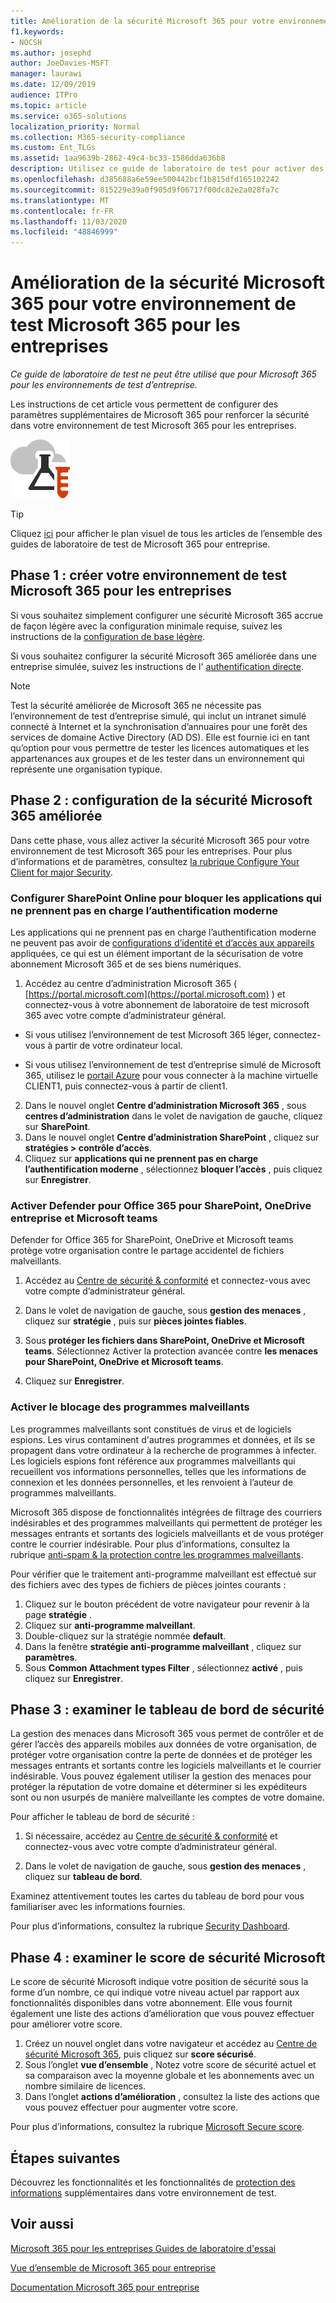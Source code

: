 ```yaml
---
title: Amélioration de la sécurité Microsoft 365 pour votre environnement de test Microsoft 365 pour les entreprises
f1.keywords:
- NOCSH
ms.author: josephd
author: JoeDavies-MSFT
manager: laurawi
ms.date: 12/09/2019
audience: ITPro
ms.topic: article
ms.service: o365-solutions
localization_priority: Normal
ms.collection: M365-security-compliance
ms.custom: Ent_TLGs
ms.assetid: 1aa9639b-2862-49c4-bc33-1586dda636b8
description: Utilisez ce guide de laboratoire de test pour activer des paramètres de sécurité Microsoft 365 supplémentaires pour votre environnement de test Microsoft 365.
ms.openlocfilehash: d385688a6e59ee500442bcf1b815dfd165102242
ms.sourcegitcommit: 815229e39a0f905d9f06717f00dc82e2a028fa7c
ms.translationtype: MT
ms.contentlocale: fr-FR
ms.lasthandoff: 11/03/2020
ms.locfileid: "48846999"
---
```

# <a name="increased-microsoft-365-security-for-your-microsoft-365-for-enterprise-test-environment"></a>Amélioration de la sécurité Microsoft 365 pour votre environnement de test Microsoft 365 pour les entreprises

*Ce guide de laboratoire de test ne peut être utilisé que pour Microsoft 365 pour les environnements de test d’entreprise.*

Les instructions de cet article vous permettent de configurer des paramètres supplémentaires de Microsoft 365 pour renforcer la sécurité dans votre environnement de test Microsoft 365 pour les entreprises.

![Guides de laboratoire de test pour Microsoft Cloud](../media/m365-enterprise-test-lab-guides/cloud-tlg-icon.png)

> [!TIP]
> Cliquez [ici](../downloads/Microsoft365EnterpriseTLGStack.pdf) pour afficher le plan visuel de tous les articles de l’ensemble des guides de laboratoire de test de Microsoft 365 pour entreprise.
  
## <a name="phase-1-build-out-your-microsoft-365-for-enterprise-test-environment"></a>Phase 1 : créer votre environnement de test Microsoft 365 pour les entreprises

Si vous souhaitez simplement configurer une sécurité Microsoft 365 accrue de façon légère avec la configuration minimale requise, suivez les instructions de la [configuration de base légère](lightweight-base-configuration-microsoft-365-enterprise.md).
  
Si vous souhaitez configurer la sécurité Microsoft 365 améliorée dans une entreprise simulée, suivez les instructions de l' [authentification directe](pass-through-auth-m365-ent-test-environment.md).
  
> [!NOTE]
> Test la sécurité améliorée de Microsoft 365 ne nécessite pas l’environnement de test d’entreprise simulé, qui inclut un intranet simulé connecté à Internet et la synchronisation d’annuaires pour une forêt des services de domaine Active Directory (AD DS). Elle est fournie ici en tant qu’option pour vous permettre de tester les licences automatiques et les appartenances aux groupes et de les tester dans un environnement qui représente une organisation typique. 

## <a name="phase-2-configure-increased-microsoft-365-security"></a>Phase 2 : configuration de la sécurité Microsoft 365 améliorée

Dans cette phase, vous allez activer la sécurité Microsoft 365 pour votre environnement de test Microsoft 365 pour les entreprises. Pour plus d’informations et de paramètres, consultez [la rubrique Configure Your Client for major Security](https://docs.microsoft.com/office365/securitycompliance/tenant-wide-setup-for-increased-security).

### <a name="configure-sharepoint-online-to-block-apps-that-dont-support-modern-authentication"></a>Configurer SharePoint Online pour bloquer les applications qui ne prennent pas en charge l’authentification moderne

Les applications qui ne prennent pas en charge l’authentification moderne ne peuvent pas avoir de [configurations d’identité et d’accès aux appareils](../security/office-365-security/microsoft-365-policies-configurations.md) appliquées, ce qui est un élément important de la sécurisation de votre abonnement Microsoft 365 et de ses biens numériques. 

1. Accédez au centre d’administration Microsoft 365 ( [https://portal.microsoft.com](https://portal.microsoft.com) ) et connectez-vous à votre abonnement de laboratoire de test microsoft 365 avec votre compte d’administrateur général.
    
  - Si vous utilisez l’environnement de test Microsoft 365 léger, connectez-vous à partir de votre ordinateur local.
    
  - Si vous utilisez l’environnement de test d’entreprise simulé de Microsoft 365, utilisez le [portail Azure](https://portal.azure.com) pour vous connecter à la machine virtuelle CLIENT1, puis connectez-vous à partir de client1.
 
2. Dans le nouvel onglet **Centre d’administration Microsoft 365** , sous **centres d’administration** dans le volet de navigation de gauche, cliquez sur **SharePoint**.
3. Dans le nouvel onglet **Centre d’administration SharePoint** , cliquez sur **stratégies > contrôle d’accès**.
4. Cliquez sur **applications qui ne prennent pas en charge l’authentification moderne** , sélectionnez **bloquer l’accès** , puis cliquez sur **Enregistrer**.


### <a name="enable-defender-for-office-365-for-sharepoint-onedrive-for-business-and-microsoft-teams"></a>Activer Defender pour Office 365 pour SharePoint, OneDrive entreprise et Microsoft teams

Defender for Office 365 for SharePoint, OneDrive et Microsoft teams protège votre organisation contre le partage accidentel de fichiers malveillants.

1. Accédez au [Centre de sécurité & conformité](https://protection.office.com) et connectez-vous avec votre compte d’administrateur général.

2. Dans le volet de navigation de gauche, sous **gestion des menaces** , cliquez sur **stratégie** , puis sur **pièces jointes fiables**. 

3. Sous **protéger les fichiers dans SharePoint, OneDrive et Microsoft teams**. Sélectionnez Activer la protection avancée contre **les menaces pour SharePoint, OneDrive et Microsoft teams**.

4. Cliquez sur **Enregistrer**.


### <a name="enable-anti-malware"></a>Activer le blocage des programmes malveillants

Les programmes malveillants sont constitués de virus et de logiciels espions. Les virus contaminent d'autres programmes et données, et ils se propagent dans votre ordinateur à la recherche de programmes à infecter. Les logiciels espions font référence aux programmes malveillants qui recueillent vos informations personnelles, telles que les informations de connexion et les données personnelles, et les renvoient à l’auteur de programmes malveillants. 

Microsoft 365 dispose de fonctionnalités intégrées de filtrage des courriers indésirables et des programmes malveillants qui permettent de protéger les messages entrants et sortants des logiciels malveillants et de vous protéger contre le courrier indésirable. Pour plus d’informations, consultez la rubrique [anti-spam & la protection contre les programmes malveillants](../security/office-365-security/anti-spam-and-anti-malware-protection.md).

Pour vérifier que le traitement anti-programme malveillant est effectué sur des fichiers avec des types de fichiers de pièces jointes courants :

1. Cliquez sur le bouton précédent de votre navigateur pour revenir à la page **stratégie** .
2. Cliquez sur **anti-programme malveillant**.
3. Double-cliquez sur la stratégie nommée **default**.
4. Dans la fenêtre **stratégie anti-programme malveillant** , cliquez sur **paramètres**.
4. Sous **Common Attachment types Filter** , sélectionnez **activé** , puis cliquez sur **Enregistrer**.


## <a name="phase-3-examine-the-security-dashboard"></a>Phase 3 : examiner le tableau de bord de sécurité

La gestion des menaces dans Microsoft 365 vous permet de contrôler et de gérer l’accès des appareils mobiles aux données de votre organisation, de protéger votre organisation contre la perte de données et de protéger les messages entrants et sortants contre les logiciels malveillants et le courrier indésirable. Vous pouvez également utiliser la gestion des menaces pour protéger la réputation de votre domaine et déterminer si les expéditeurs sont ou non usurpés de manière malveillante les comptes de votre domaine. 

Pour afficher le tableau de bord de sécurité :

1. Si nécessaire, accédez au [Centre de sécurité & conformité](https://protection.office.com) et connectez-vous avec votre compte d’administrateur général.

2. Dans le volet de navigation de gauche, sous **gestion des menaces** , cliquez sur **tableau de bord**.

Examinez attentivement toutes les cartes du tableau de bord pour vous familiariser avec les informations fournies.

Pour plus d’informations, consultez la rubrique [Security Dashboard](https://docs.microsoft.com/microsoft-365/security/office-365-security/security-dashboard).


## <a name="phase-4-examine-microsoft-secure-score"></a>Phase 4 : examiner le score de sécurité Microsoft

Le score de sécurité Microsoft indique votre position de sécurité sous la forme d’un nombre, ce qui indique votre niveau actuel par rapport aux fonctionnalités disponibles dans votre abonnement. Elle vous fournit également une liste des actions d’amélioration que vous pouvez effectuer pour améliorer votre score.

1. Créez un nouvel onglet dans votre navigateur et accédez au [Centre de sécurité Microsoft 365](https://security.microsoft.com/), puis cliquez sur **score sécurisé**.
2. Sous l’onglet **vue d’ensemble**  , Notez votre score de sécurité actuel et sa comparaison avec la moyenne globale et les abonnements avec un nombre similaire de licences.
3. Dans l’onglet **actions d’amélioration** , consultez la liste des actions que vous pouvez effectuer pour augmenter votre score.

Pour plus d’informations, consultez la rubrique [Microsoft Secure score](https://docs.microsoft.com/microsoft-365/security/mtp/microsoft-secure-score).

## <a name="next-steps"></a>Étapes suivantes

Découvrez les fonctionnalités et les fonctionnalités de [protection des informations](m365-enterprise-test-lab-guides.md#information-protection) supplémentaires dans votre environnement de test.

## <a name="see-also"></a>Voir aussi

[Microsoft 365 pour les entreprises Guides de laboratoire d'essai](m365-enterprise-test-lab-guides.md)

[Vue d’ensemble de Microsoft 365 pour entreprise](microsoft-365-overview.md)

[Documentation Microsoft 365 pour entreprise](https://docs.microsoft.com/microsoft-365-enterprise/)
